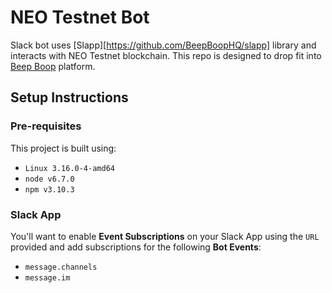 # NEO Testnet Bot

Slack bot uses [Slapp][https://github.com/BeepBoopHQ/slapp] library and interacts with NEO Testnet blockchain. This repo is designed to drop fit into [Beep Boop](https://beepboophq.com) platform.

## Setup Instructions

### Pre-requisites

This project is built using:

* `Linux 3.16.0-4-amd64`
* `node v6.7.0`
* `npm v3.10.3`

### Slack App

You'll want to enable **Event Subscriptions** on your Slack App using the `URL` provided and add subscriptions for the following **Bot Events**:

+ `message.channels`
+ `message.im`
